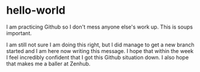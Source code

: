 # hello-world
I am practicing Github so I don't mess anyone else's work up. This is soups important. 

I am still not sure I am doing this right, but I did manage to get a new branch started and I am here now writing this message. I hope that within the week I feel incredibly confident that I got this Github situation down. I also hope that makes me a baller at Zenhub. 
